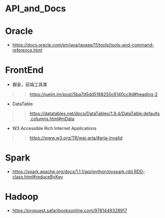 # API_and_Docs


# Oracle
* https://docs.oracle.com/en/java/javase/11/tools/tools-and-command-reference.html

# FrontEnd
* 掘金，前端工具类
>> https://juejin.im/post/5ba7d5dd5188255c6140cc9d#heading-2
* DataTable
>>  https://datatables.net/docs/DataTables/1.9.4/DataTable.defaults.columns.html#mData
* W3 Accessible Rich Internet Applications
>> https://www.w3.org/TR/wai-aria/#aria-invalid

# Spark
* https://spark.apache.org/docs/1.1.1/api/python/pyspark.rdd.RDD-class.html#reduceByKey

# Hadoop
* https://proquest.safaribooksonline.com/9781449328917
